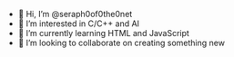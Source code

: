 - 👋 Hi, I’m @seraph0of0the0net
- 👀 I’m interested in C/C++ and AI
- 🌱 I’m currently learning HTML and JavaScript 
- 💞️ I’m looking to collaborate on creating something new

<!---
seraph0of0the0net/seraph0of0the0net is a ✨ special ✨ repository because its `README.md` (this file) appears on your GitHub profile.
You can click the Preview link to take a look at your changes.
--->
